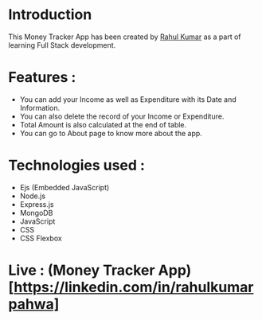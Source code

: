 # Introduction
This Money Tracker App has been created by [Rahul Kumar](https://linkedin.com/in/rahulkumarpahwa) as a part of learning Full Stack development.

# Features :
- You can add your Income as well as Expenditure with its Date and Information.
- You can also delete the record of your Income or Expenditure.
- Total Amount is also calculated at the end of table.
- You can go to About page to know more about the app.

# Technologies used :
- Ejs (Embedded JavaScript)
- Node.js
- Express.js
- MongoDB
- JavaScript
- CSS
- CSS Flexbox

# Live : (Money Tracker App)[https://linkedin.com/in/rahulkumarpahwa]
